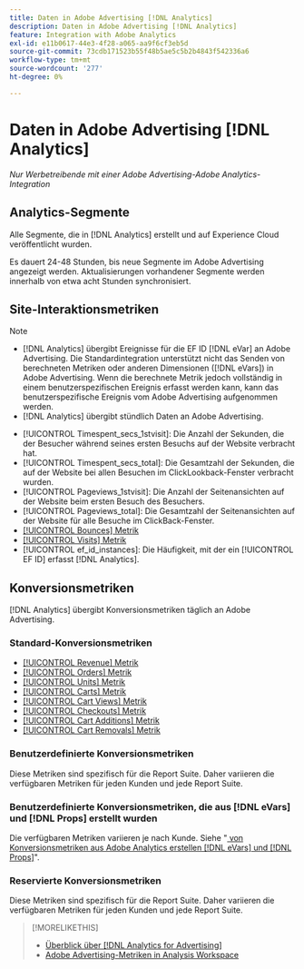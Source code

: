 ```yaml
---
title: Daten in Adobe Advertising [!DNL Analytics]
description: Daten in Adobe Advertising [!DNL Analytics]
feature: Integration with Adobe Analytics
exl-id: e11b0617-44e3-4f28-a065-aa9f6cf3eb5d
source-git-commit: 73cdb171523b55f48b5ae5c5b2b4843f542336a6
workflow-type: tm+mt
source-wordcount: '277'
ht-degree: 0%

---
```


# Daten in Adobe Advertising [!DNL Analytics]

*Nur Werbetreibende mit einer Adobe Advertising-Adobe Analytics-Integration*

## Analytics-Segmente

Alle Segmente, die in [!DNL Analytics] erstellt und auf Experience Cloud veröffentlicht wurden.

Es dauert 24-48 Stunden, bis neue Segmente im Adobe Advertising angezeigt werden. Aktualisierungen vorhandener Segmente werden innerhalb von etwa acht Stunden synchronisiert.

<!-- I added "metric" to some of the links below, even though it looks redundant, because of syntax limitations: If you use [!DNL] or [!UICONTROL] as the sole text of a link (such as [[!UICONTROL Revenue]], the tag is included in the link text (such as "[!UICONTROL Revenue]") when it's published. -->

## Site-Interaktionsmetriken

>[!NOTE]
>
>* [!DNL Analytics] übergibt Ereignisse für die EF ID [!DNL eVar] an Adobe Advertising.  Die Standardintegration unterstützt nicht das Senden von berechneten Metriken oder anderen Dimensionen ([!DNL eVars]) in Adobe Advertising. Wenn die berechnete Metrik jedoch vollständig in einem benutzerspezifischen Ereignis erfasst werden kann, kann das benutzerspezifische Ereignis vom Adobe Advertising aufgenommen werden.
>* [!DNL Analytics] übergibt stündlich Daten an Adobe Advertising.

* [!UICONTROL Timespent_secs_1stvisit]: Die Anzahl der Sekunden, die der Besucher während seines ersten Besuchs auf der Website verbracht hat.
* [!UICONTROL Timespent_secs_total]: Die Gesamtzahl der Sekunden, die auf der Website bei allen Besuchen im ClickLookback-Fenster verbracht wurden.
* [!UICONTROL Pageviews_1stvisit]: Die Anzahl der Seitenansichten auf der Website beim ersten Besuch des Besuchers.
* [!UICONTROL Pageviews_total]: Die Gesamtzahl der Seitenansichten auf der Website für alle Besuche im ClickBack-Fenster.
* [[!UICONTROL Bounces] Metrik](https://experienceleague.adobe.com/docs/analytics/components/metrics/bounces.html?lang=de)
* [[!UICONTROL Visits] Metrik](https://experienceleague.adobe.com/docs/analytics/components/metrics/visits.html?lang=de)
* [!UICONTROL ef_id_instances]: Die Häufigkeit, mit der ein [!UICONTROL EF ID] erfasst [!DNL Analytics].

## Konversionsmetriken

[!DNL Analytics] übergibt Konversionsmetriken täglich an Adobe Advertising.

### Standard-Konversionsmetriken

* [[!UICONTROL Revenue] Metrik](https://experienceleague.adobe.com/docs/analytics/components/metrics/revenue.html?lang=de)
* [[!UICONTROL Orders] Metrik](https://experienceleague.adobe.com/docs/analytics/components/metrics/orders.html?lang=de)
* [[!UICONTROL Units] Metrik](https://experienceleague.adobe.com/docs/analytics/components/metrics/units.html?lang=de)
* [[!UICONTROL Carts] Metrik](https://experienceleague.adobe.com/docs/analytics/components/metrics/carts.html?lang=de)
* [[!UICONTROL Cart Views] Metrik](https://experienceleague.adobe.com/docs/analytics/components/metrics/cart-views.html?lang=de)
* [[!UICONTROL Checkouts] Metrik](https://experienceleague.adobe.com/docs/analytics/components/metrics/checkouts.html?lang=de)
* [[!UICONTROL Cart Additions] Metrik](https://experienceleague.adobe.com/docs/analytics/components/metrics/cart-additions.html?lang=de)
* [[!UICONTROL Cart Removals] Metrik](https://experienceleague.adobe.com/docs/analytics/components/metrics/cart-removals.html?lang=de)

### Benutzerdefinierte Konversionsmetriken

Diese Metriken sind spezifisch für die Report Suite. Daher variieren die verfügbaren Metriken für jeden Kunden und jede Report Suite.

### Benutzerdefinierte Konversionsmetriken, die aus [!DNL eVars] und [!DNL Props] erstellt wurden

Die verfügbaren Metriken variieren je nach Kunde. Siehe &quot;[ von Konversionsmetriken aus Adobe Analytics erstellen [!DNL eVars] und [!DNL Props]](/help/integrations/analytics/conversion-metrics-from-evars.md)&quot;.

### Reservierte Konversionsmetriken

Diese Metriken sind spezifisch für die Report Suite. Daher variieren die verfügbaren Metriken für jeden Kunden und jede Report Suite.

>[!MORELIKETHIS]
>
>* [Überblick über [!DNL Analytics for Advertising]](overview.md)
>* [Adobe Advertising-Metriken in Analysis Workspace](/help/integrations/analytics/advertising-metrics-in-analytics.md)
